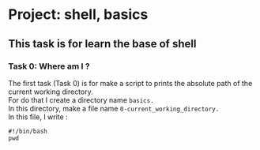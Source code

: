 # Project: shell, basics

## This task is for learn the base of shell

### Task 0: Where am I ?

The first task (Task 0) is for make a script to prints the absolute path of the current working directory.\
For do that I create a directory name 
```basics.```
\
In this directory, make a file name
```0-current_working_directory.```
\
In this file, I write :

```
#!/bin/bash
pwd
```

